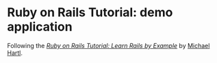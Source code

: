 # Ruby on Rails Tutorial: demo application

Following the [*Ruby on Rails Tutorial: Learn Rails by Example*](http://railstutorail.org) by [Michael Hartl](http://michaelhartl.com).